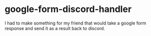 # google-form-discord-handler
I had to make something for my friend that would take a google form response and send it as a result back to discord.

